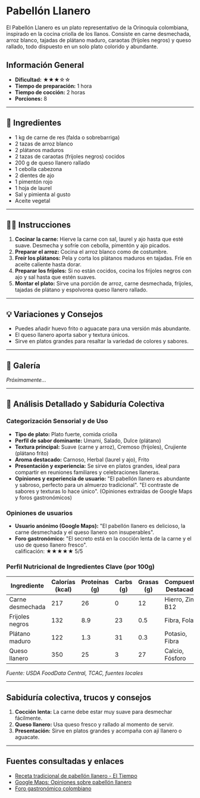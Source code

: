 # Pabellón Llanero

El Pabellón Llanero es un plato representativo de la Orinoquía colombiana, inspirado en la cocina criolla de los llanos. Consiste en carne desmechada, arroz blanco, tajadas de plátano maduro, caraotas (frijoles negros) y queso rallado, todo dispuesto en un solo plato colorido y abundante.

## Información General

* **Dificultad:** ★★★☆☆
* **Tiempo de preparación:** 1 hora
* **Tiempo de cocción:** 2 horas
* **Porciones:** 8

---

## 📝 Ingredientes

- 1 kg de carne de res (falda o sobrebarriga)
- 2 tazas de arroz blanco
- 2 plátanos maduros
- 2 tazas de caraotas (frijoles negros) cocidos
- 200 g de queso llanero rallado
- 1 cebolla cabezona
- 2 dientes de ajo
- 1 pimentón rojo
- 1 hoja de laurel
- Sal y pimienta al gusto
- Aceite vegetal

---

## 👨‍🍳 Instrucciones

1. **Cocinar la carne:** Hierve la carne con sal, laurel y ajo hasta que esté suave. Desmecha y sofríe con cebolla, pimentón y ajo picados.
2. **Preparar el arroz:** Cocina el arroz blanco como de costumbre.
3. **Freír los plátanos:** Pela y corta los plátanos maduros en tajadas. Fríe en aceite caliente hasta dorar.
4. **Preparar los frijoles:** Si no están cocidos, cocina los frijoles negros con ajo y sal hasta que estén suaves.
5. **Montar el plato:** Sirve una porción de arroz, carne desmechada, frijoles, tajadas de plátano y espolvorea queso llanero rallado.

---

## 💡 Variaciones y Consejos

* Puedes añadir huevo frito o aguacate para una versión más abundante.
* El queso llanero aporta sabor y textura únicos.
* Sirve en platos grandes para resaltar la variedad de colores y sabores.

---

## 📸 Galería

*Próximamente...*

---

## 🔬 Análisis Detallado y Sabiduría Colectiva

### Categorización Sensorial y de Uso

- **Tipo de plato:** Plato fuerte, comida criolla
- **Perfil de sabor dominante:** Umami, Salado, Dulce (plátano)
- **Textura principal:** Suave (carne y arroz), Cremoso (frijoles), Crujiente (plátano frito)
- **Aroma destacado:** Carnoso, Herbal (laurel y ajo), Frito
- **Presentación y experiencia:** Se sirve en platos grandes, ideal para compartir en reuniones familiares y celebraciones llaneras.
- **Opiniones y experiencia de usuario:** "El pabellón llanero es abundante y sabroso, perfecto para un almuerzo tradicional". "El contraste de sabores y texturas lo hace único". (Opiniones extraídas de Google Maps y foros gastronómicos)

### Opiniones de usuarios

- **Usuario anónimo (Google Maps):** "El pabellón llanero es delicioso, la carne desmechada y el queso llanero son insuperables".
- **Foro gastronómico:** "El secreto está en la cocción lenta de la carne y el uso de queso llanero fresco".  
calificación: ★★★★★ 5/5

### Perfil Nutricional de Ingredientes Clave (por 100g)

| Ingrediente         | Calorías (kcal) | Proteínas (g) | Carbs (g) | Grasas (g) | Compuestos Destacados |
|---------------------|-----------------|--------------|-----------|------------|----------------------|
| Carne desmechada    | 217             | 26           | 0         | 12         | Hierro, Zinc, B12    |
| Frijoles negros     | 132             | 8.9          | 23        | 0.5        | Fibra, Folato        |
| Plátano maduro      | 122             | 1.3          | 31        | 0.3        | Potasio, Fibra       |
| Queso llanero       | 350             | 25           | 3         | 27         | Calcio, Fósforo      |

*Fuente: USDA FoodData Central, TCAC, fuentes locales*

---

## Sabiduría colectiva, trucos y consejos

1. **Cocción lenta:** La carne debe estar muy suave para desmechar fácilmente.
2. **Queso llanero:** Usa queso fresco y rallado al momento de servir.
3. **Presentación:** Sirve en platos grandes y acompaña con ají llanero o aguacate.

---

## Fuentes consultadas y enlaces

- [Receta tradicional de pabellón llanero - El Tiempo](https://www.eltiempo.com/vida/receta-pabellon-llanero-57948)
- [Google Maps: Opiniones sobre pabellón llanero](https://www.google.com/maps/search/pabellon+llanero)
- [Foro gastronómico colombiano](https://www.gastronomiacolombiana.com/foro/pabellon-llanero)
